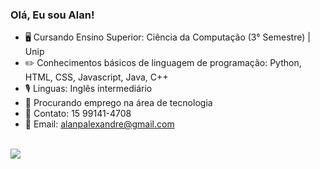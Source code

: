### Olá, Eu sou Alan! 

- 🖥️ Cursando Ensino Superior: Ciência da Computação (3° Semestre) | Unip
- ✏️ Conhecimentos básicos de linguagem de programação: Python, HTML, CSS, Javascript, Java, C++
- 🎙️ Linguas: Inglês intermediário 
- 📝 Procurando emprego na área de tecnologia
- 📱 Contato: 15 99141-4708
- 📧 Email: alanpalexandre@gmail.com

<div style="display": "inline-block"><br>
  <a href = "https://www.linkedin.com/in/alan-pereira-13b524243?lipi=urn%3Ali%3Apage%3Ad_flagship3_profile_view_base_contact_details%3BVLEKom4MQHWdjIGGySMHhA%3D%3D" target = "_blank"><img src = "https://img.shields.io/badge/LinkedIn-0077B5?style=for-the-badge&logo=linkedin&logoColor=white">
</div>
